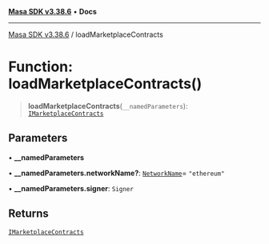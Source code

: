 [**Masa SDK v3.38.6**](../README.md) • **Docs**

***

[Masa SDK v3.38.6](../globals.md) / loadMarketplaceContracts

# Function: loadMarketplaceContracts()

> **loadMarketplaceContracts**(`__namedParameters`): [`IMarketplaceContracts`](../interfaces/IMarketplaceContracts.md)

## Parameters

• **\_\_namedParameters**

• **\_\_namedParameters.networkName?**: [`NetworkName`](../type-aliases/NetworkName.md)= `"ethereum"`

• **\_\_namedParameters.signer**: `Signer`

## Returns

[`IMarketplaceContracts`](../interfaces/IMarketplaceContracts.md)
